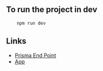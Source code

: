 ## To run the project in dev

```
    npm run dev
```

## Links

- [Prisma End Point](https://thawing-ocean-56286.herokuapp.com/_admin)
- [App](https://autest-clexdapkdh.now.sh/)

